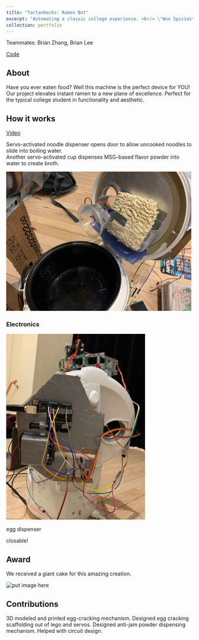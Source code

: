 ```yaml
---
title: "TartanHacks: Ramen Bot"
excerpt: "Automating a classic college experience. <br/> \"Won Spiciest Meme\" award. <br/><img src='/images/portfolio-2/ramensplash.jpg'>"
collection: portfolio
---
```


Teammates: Brian Zhang, Brian Lee

[Code](https://github.com/atomicapple0/ramen_bot)

## About

Have you ever eaten food? Well this machine is the perfect device for YOU! Our project elevates instant ramen to a new plane of excellence. Perfect for the typical college student in functionality and aesthetic.

## How it works

[Video](https://www.youtube.com/watch?v=7We7kzvptaM)

Servo-activated noodle dispenser opens door to allow uncooked noodles to slide into boiling  water.  
Another servo-activated cup dispenses MSG-based flavor powder into water to create broth.

![noodles and sauce](/images/portfolio-2/saucenoodles.jpg)

### Electronics

![lid electronics](/images/portfolio-2/lidelectronics.jpg)

egg dispenser

closable!

## Award

We received a giant cake for this amazing creation.

![put image here](/images/500x300.png)

## Contributions

3D modeled and printed egg-cracking mechanism. Designed egg cracking scaffolding out of lego and servos. Designed anti-jam powder dispensing mechanism. Helped with circuit design. 